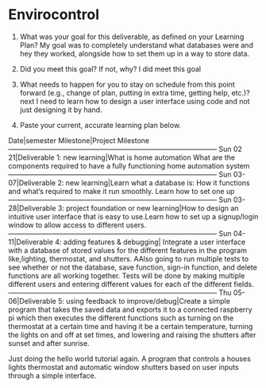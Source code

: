 # Envirocontrol
1. What was your goal for this deliverable, as defined on your Learning Plan? My goal was to completely understand what databases were and hey they worked, alongside how to set them up in a way to store data.

2. Did you meet this goal? If not, why? I did meet this goal

3. What needs to happen for you to stay on schedule from this point forward (e.g., change of plan, putting in extra time, getting help, etc.)? next I need to learn how to design a user interface using code and not just designing it by hand.

4. Paste your current, accurate learning plan below. 

Date|semester Milestone|Project Milestone
——————————————————————————————
Sun 02 21|Deliverable 1: new learning|What is home automation What are the components required to have a fully functioning home automation system
——————————————————————————————
Sun 03-07|Deliverable 2: new learning|Learn what a database is: How it functions and what’s required to make it run smoothly. Learn how to set one up
——————————————————————————————
Sun 03-28|Deliverable 3: project foundation or new learning|How to design an intuitive user interface that is easy to use.Learn how to set up a signup/login window to allow access to different users.
——————————————————————————————
Sun 04-11|Deliverable 4: adding features & debugging| Integrate a user interface with a database of stored values for the different features in the program like,lighting, thermostat, and shutters. AAlso going to run multiple tests to see whether or not the database, save function, sign-in function, and delete functions are all working together. Tests will be done by making multiple different users and entering different values for each of the different fields.
——————————————————————————————
Thu 05-06|Deliverable 5: using feedback to improve/debug|Create a simple program that takes the saved data and exports it to a connected raspberry pi which then executes the different functions such as turning on the thermostat at a certain time and having it be a certain temperature, turning the lights on and off at set times, and lowering and raising the shutters after sunset and after sunrise.

Just doing the hello world tutorial again.
A program that controls a houses lights thermostat and automatic window shutters based on user inputs through a simple interface.
